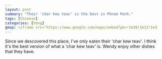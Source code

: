 ```yaml
---
layout: post
summary: "Their 'char kew teav' is the best in Phnom Penh."
tags: [Chinese]
categories: [Yong]
gmap: <iframe src="https://www.google.com/maps/embed?pb=!1m18!1m12!1m3!1d3908.6475856128336!2d104.90829891234128!3d11.577102043864235!2m3!1f0!2f0!3f0!3m2!1i1024!2i768!4f13.1!3m3!1m2!1s0x310951ab3fe461a1%3A0xa33b01f15a33ebca!2sRoyal%20Dim%20Sum!5e0!3m2!1sen!2skh!4v1720426205936!5m2!1sen!2skh" width="600" height="450" style="border:0;" allowfullscreen="" loading="lazy" referrerpolicy="no-referrer-when-downgrade"></iframe>
---
```


Since we descovered this place, I've only eaten their 'char kew teav'. I think it's the best version of what a 'char kew teav' is. Wendy enjoy other dishes that they have.


